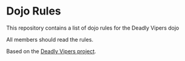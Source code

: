 Dojo Rules
==========

This repository contains a list of dojo rules for the Deadly Vipers dojo

All members should read the rules.

Based on the [Deadly Vipers project](https://github.com/deadlyvipers).

